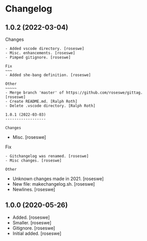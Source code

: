 Changelog
=========

1.0.2 (2022-03-04)
------------------

Changes
~~~~~~~
- Added vscode directory. [roseswe]
- Misc. enhancements. [roseswe]
- Pimped gitignore. [roseswe]

Fix
~~~
- Added she-bang definition. [roseswe]

Other
~~~~~
- Merge branch 'master' of https://github.com/roseswe/gittag. [roseswe]
- Create README.md. [Ralph Roth]
- Delete .vscode directory. [Ralph Roth]

1.0.1 (2022-03-03)
------------------

Changes
~~~~~~~
- Misc. [roseswe]

Fix
~~~
- Gitchangelog was renamed. [roseswe]
- Misc changes. [roseswe]

Other
~~~~~
- Unknown changes made in 2021. [roseswe]
- New file:   makechangelog.sh. [roseswe]
- Newlines. [roseswe]

1.0.0 (2020-05-26)
------------------
- Added. [roseswe]
- Smaller. [roseswe]
- Gitignore. [roseswe]
- Initial added. [roseswe]

